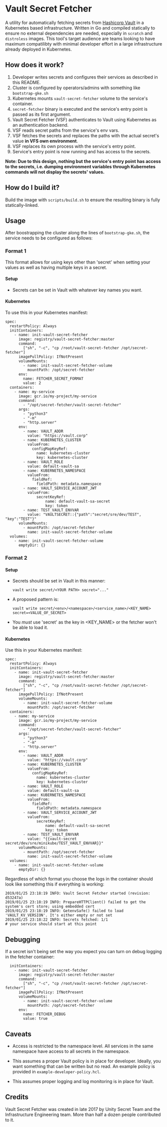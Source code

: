 # Vault Secret Fetcher

A utility for automatically fetching secrets from [Hashicorp Vault](https://www.vaultproject.io) in a Kubernetes based infrastructure. Written in Go and compiled statically to ensure no external dependencies are needed, especially in `scratch` and `distroless` images. This tool's target audience are teams looking to have maximum compatilibty with minimal developer effort in a large infrastructure already deployed in Kubernetes.

## How does it work?
1. Developer writes secrets and configures their services as described in this README.
2. Cluster is configured by operators/admins with something like `bootstrap-gke.sh`
3. Kubernetes mounts `vault-secret-fetcher` volume to the service's container.
4. `secret-fetcher` binary is executed and the service's entry point is passed as its first argument.
5. Vault Secret Fetcher (VSF) authenticates to Vault using Kubernetes as an authentication backend.
6. VSF reads secret paths from the service's env vars.
7. VSF fetches the secrets and replaces the paths with the actual secret's value **in VFS own environment**.
8. VSF replaces its own process with the service's entry point.
9. Service's entry point is now running and has access to the secrets.

**Note: Due to this design, nothing but the service's entry point has access to the secrets, i.e. dumping environment variables through Kubernetes commands will not display the secrets' values.**

## How do I build it?
Build the image with `scripts/build.sh` to ensure the resulting binary is fully statically-linked.

## Usage

After boostrapping the cluster along the lines of `bootstrap-gke.sh`, the service needs to be configured as follows:

### Format 1

This format allows for using keys other than 'secret' when setting your values as well as having multiple keys in a secret.

#### Setup

- Secrets can be set in Vault with whatever key names you want.

#### Kubernetes

To use this in your Kubernetes manifest:

```
spec:
  restartPolicy: Always
  initContainers:
    - name: init-vault-secret-fetcher
      image: registry/vault-secret-fetcher:master
      command:
        ["sh", "-c", "cp /root/vault-secret-fetcher /opt/secret-fetcher"]
      imagePullPolicy: IfNotPresent
      volumeMounts:
        - name: init-vault-secret-fetcher-volume
          mountPath: /opt/secret-fetcher
      env:
        name: FETCHER_SECRET_FORMAT
        value: 2
  containers:
    - name: my-service
      image: gcr.io/my-project/my-service
      command:
        - "/opt/secret-fetcher/vault-secret-fetcher"
      args:
        - "python3"
        - "-m"
        - "http.server"
      env:
        - name: VAULT_ADDR
          value: "https://vault.corp"
        - name: KUBERNETES_CLUSTER
          valueFrom:
            configMapKeyRef:
              name: kubernetes-cluster
              key: kubernetes-cluster
        - name: VAULT_ROLE
          value: default-vault-sa
        - name: KUBERNETES_NAMESPACE
          valueFrom:
            fieldRef:
              fieldPath: metadata.namespace
        - name: VAULT_SERVICE_ACCOUNT_JWT
          valueFrom:
              secretKeyRef:
                  name: default-vault-sa-secret
                  key: token
        - name: TEST_VAULT_ENVVAR
          value: "VAULTSECRET::{"path":"secret/sre/dev/TEST", "key":"TEST"}"
      volumeMounts:
        - mountPath: /opt/secret-fetcher
          name: init-vault-secret-fetcher-volume
  volumes:
    - name: init-vault-secret-fetcher-volume
      emptyDir: {}
```

### Format 2

#### Setup

- Secrets should be set in Vault in this manner:

    ```
    vault write secret/<YOUR PATH> secret="..."
    ```
- A proposed pattern is:

    ```
    vault write secret/<env>/<namespace>/<service_name>/<KEY_NAME> secret=<VALUE_OF_SECRET>
    ```

- You *must* use 'secret' as the key in <KEY_NAME> or the fetcher won't be able to load it.

#### Kubernetes

Use this in your Kubernetes manifest:

```
spec:
  restartPolicy: Always
  initContainers:
    - name: init-vault-secret-fetcher
      image: registry/vault-secret-fetcher:master
      command:
        ["sh", "-c", "cp /root/vault-secret-fetcher /opt/secret-fetcher"]
      imagePullPolicy: IfNotPresent
      volumeMounts:
        - name: init-vault-secret-fetcher-volume
          mountPath: /opt/secret-fetcher
  containers:
    - name: my-service
      image: gcr.io/my-project/my-service
      command:
        - "/opt/secret-fetcher/vault-secret-fetcher"
      args:
        - "python3"
        - "-m"
        - "http.server"
      env:
        - name: VAULT_ADDR
          value: "https://vault.corp"
        - name: KUBERNETES_CLUSTER
          valueFrom:
            configMapKeyRef:
              name: kubernetes-cluster
              key: kubernetes-cluster
        - name: VAULT_ROLE
          value: default-vault-sa
        - name: KUBERNETES_NAMESPACE
          valueFrom:
            fieldRef:
              fieldPath: metadata.namespace
        - name: VAULT_SERVICE_ACCOUNT_JWT
          valueFrom:
              secretKeyRef:
                  name: default-vault-sa-secret
                  key: token
        - name: TEST_VAULT_ENVVAR
          value: "{{vault-secret secret/dev/sre/minikube/TEST_VAULT_ENVVAR}}"
      volumeMounts:
        - mountPath: /opt/secret-fetcher
          name: init-vault-secret-fetcher-volume
  volumes:
    - name: init-vault-secret-fetcher-volume
      emptyDir: {}
```


Regardless of which format you choose the logs in the container should look like something this if everything is working:

```
2019/01/25 23:18:19 INFO: Vault Secret Fetcher started (revision: d53247a)
2019/01/25 23:18:19 INFO: PrepareHTTPClient() failed to get the system's cert store; using embedded cert
2019/01/25 23:18:19 INFO: GetenvSafe() failed to load 'VAULT_KV_VERSION'. It's either empty or not set
2019/01/25 23:18:22 INFO: Secrets fetched: 1/1
# your service should start at this point
```

## Debugging

If a secret isn't being set the way you expect you can turn on debug logging in the fetcher container:

```
  initContainers:
    - name: init-vault-secret-fetcher
      image: registry/vault-secret-fetcher:master
      command:
        ["sh", "-c", "cp /root/vault-secret-fetcher /opt/secret-fetcher"]
      imagePullPolicy: IfNotPresent
      volumeMounts:
        - name: init-vault-secret-fetcher-volume
          mountPath: /opt/secret-fetcher
      env:
        name: FETCHER_DEBUG
        value: true
```

## Caveats

- Access is restricted to the namespace level. All services in the same namespace have access to all secrets in the namespace.

- This assumes a proper Vault policy is in place for developer. Ideally, you want something that can be written but no read. An example policy is provided in `example-developer-policy.hcl`.

- This assumes proper logging and log monitoring is in place for Vault.

## Credits

Vault Secret Fetcher was created in late 2017 by Unity Secret Team and the Infrastructure Engineering team. More than half a dozen people contributed to it.
